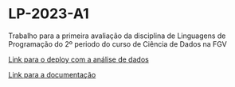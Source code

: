 # LP-2023-A1

Trabalho para a primeira avaliação da disciplina de Linguagens de Programação do 2º periodo do curso de Ciência de Dados na FGV

<a href="https://ddanieldma.github.io/LP-2023-A1/">Link para o deploy com a análise de dados</a>

<a href="https://lp-2023-a1.readthedocs.io/en/latest/">Link para a documentação</a>
